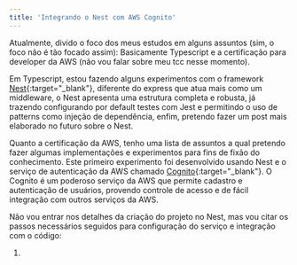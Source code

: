 ```yaml
---
title: 'Integrando o Nest com AWS Cognito'
---
```


Atualmente, divido o foco dos meus estudos em alguns assuntos (sim, o foco não é tão focado assim): Basicamente Typescript e a certificação para developer da AWS (não vou falar sobre meu tcc nesse momento).

Em Typescript, estou fazendo alguns experimentos com o framework [Nest](https://github.com/nestjs/nest){:target="_blank"}, diferente do express que atua mais como um middleware, o Nest apresenta uma estrutura completa e robusta, já trazendo configurando por default testes com Jest e permitindo o uso de patterns como injeção de dependência, enfim, pretendo fazer um post mais elaborado no futuro sobre o Nest. 

Quanto a certificação da AWS, tenho uma lista de assuntos a qual pretendo fazer algumas implementações e experimentos para fins de fixão do conhecimento. Este primeiro experimento foi desenvolvido usando Nest e o serviço de autenticação da AWS chamado [Cognito](https://aws.amazon.com/pt/cognito/){:target="_blank"}. O Cognito é um poderoso serviço da AWS que permite cadastro e autenticação de usuários, provendo controle de acesso e de fácil integração com outros serviços da AWS.

Não vou entrar nos detalhes da criação do projeto no Nest, mas vou citar os passos necessários seguidos para configuração do serviço e integração com o código:

1) 